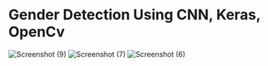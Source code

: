 
# Gender Detection Using CNN, Keras, OpenCv





![Screenshot (9)](https://user-images.githubusercontent.com/108931665/201774882-a34542c0-9874-4688-8266-2797872e4f84.png)
![Screenshot (7)](https://user-images.githubusercontent.com/108931665/201774925-db3b7ea1-ce78-41ed-964a-131ba4e35926.png)
![Screenshot (6)](https://user-images.githubusercontent.com/108931665/201774932-77d5d4ca-fcab-40e2-b25e-1191e41b5735.png)

